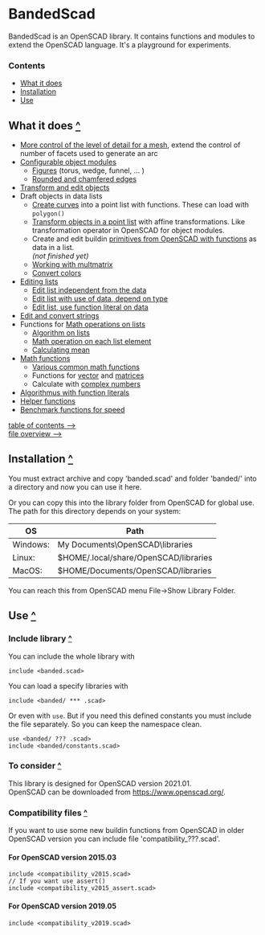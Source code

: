 BandedScad
==========

BandedScad is an OpenSCAD library.
It contains functions and modules to extend the OpenSCAD language.
It's a playground for experiments.

### Contents
[contents]: #contents "Up to Contents"
- [What it does](#what-it-does-)
- [Installation](#installation-)
- [Use](#use-)


What it does [^][contents]
--------------------------

- [More control of the level of detail for a mesh][extend],
    extend the control of number of facets used to generate an arc
- [Configurable object modules][object]
  - [Figures][figures] (torus, wedge, funnel, ... )
  - [Rounded and chamfered edges][edges]
- [Transform and edit objects][operator]
- Draft objects in data lists
  - [Create curves][curves] into a point list with functions.
    These can load with `polygon()`
  - [Transform objects in a point list][transform] with affine transformations.
    Like transformation operator in OpenSCAD for object modules.
  - Create and edit buildin [primitives from OpenSCAD with functions][primitives]
    as data in a list.\
    _(not finished yet)_
  - [Working with multmatrix][multmatrix]
  - [Convert colors][color]
- [Editing lists][list]
  - [Edit list independent from the data][list_edit_item]
  - [Edit list with use of data, depend on type][list_edit_data]
  - [Edit list, use function literal on data][list_edit_pred]
- [Edit and convert strings][string]
- Functions for [Math operations on lists][list_math]
  - [Algorithm on lists][list_algorithm]
  - [Math operation on each list element][list_math]
  - [Calculating mean][mean]
- [Math functions][math]
  - [Various common math functions][math_common]
  - Functions for [vector][vector] and [matrices][matrix]
  - Calculate with [complex numbers][complex]
- [Algorithmus with function literals][function]
- [Helper functions][helper]
- [Benchmark functions for speed][benchmark]

[table of contents -->](doc/contents.md)\
[file overview -->](doc/file_overview.md)

[extend]:      doc/extend.md
[draft]:       doc/draft.md
[curves]:      doc/curves.md
[transform]:   doc/transform.md
[multmatrix]:  doc/multmatrix.md
[primitives]:  doc/primitives.md
[color]:       doc/color.md
[list]:           doc/list.md
[list_edit_item]: doc/list.md#edit-list-independent-from-the-data-
[list_edit_data]: doc/list.md#edit-list-with-use-of-data-depend-on-type-
[list_edit_pred]: doc/list.md#edit-list-use-function-literal-on-data-
[list_math]:      doc/list_math.md
[list_algorithm]: doc/list_math.md#algorithm-on-lists-
[list_math_each]: doc/list_math.md#math-operation-on_each-list-element-
[mean]:           doc/mean.md
[string]:      doc/string.md
[function]:    doc/function.md
[helper]:      doc/helper.md
[benchmark]:   doc/helper.md#benchmark-function-
[math]:        doc/math.md
[math_common]: doc/math.md#various-math-functions-
[vector]:      doc/vector.md
[matrix]:      doc/matrix.md
[complex]:     doc/complex.md
[operator]:    doc/operator.md
[object]:      doc/object.md
[edges]:       doc/object.md#rounded-edges-
[figures]:     doc/object.md#figures-


Installation [^][contents]
--------------------------

You must extract archive and copy 'banded.scad' and folder 'banded/' into a directory
and now you can use it here.
  
Or you can copy this into the library folder from OpenSCAD for global use.
The path for this directory depends on your system:

| OS       | Path
|----------|------
| Windows: | My Documents\OpenSCAD\libraries
| Linux:   | $HOME/.local/share/OpenSCAD/libraries
| MacOS:   | $HOME/Documents/OpenSCAD/libraries

You can reach this from OpenSCAD menu File->Show Library Folder.


Use [^][contents]
-----------------

### Include library [^][contents]

You can include the whole library with
```OpenSCAD
include <banded.scad>
```
  
You can load a specify libraries with
```OpenSCAD
include <banded/ *** .scad>
```
Or even with `use`. But if you need this defined constants
you must include the file separately.
So you can keep the namespace clean.
```OpenSCAD
use <banded/ ??? .scad>
include <banded/constants.scad>
```


### To consider [^][contents]

This library is designed for OpenSCAD version 2021.01.\
OpenSCAD can be downloaded from <https://www.openscad.org/>.


### Compatibility files [^][contents]

If you want to use some new buildin functions from OpenSCAD in older OpenSCAD version
you can include file 'compatibility_???.scad'.

#### For OpenSCAD version 2015.03
```OpenSCAD
include <compatibility_v2015.scad>
// If you want use assert()
include <compatibility_v2015_assert.scad>
```

#### For OpenSCAD version 2019.05
```OpenSCAD
include <compatibility_v2019.scad>
```

